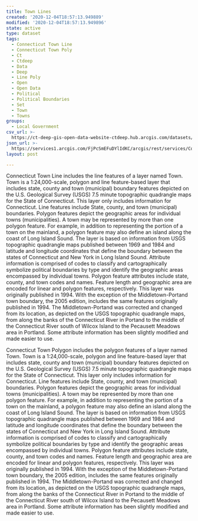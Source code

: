 ```yaml
---
title: Town Lines
created: '2020-12-04T18:57:13.949889'
modified: '2020-12-04T18:57:13.949896'
state: active
type: dataset
tags:
  - Connecticut Town Line
  - Connecticut Town Poly
  - Ct
  - Ctdeep
  - Data
  - Deep
  - Line Poly
  - Open
  - Open Data
  - Political
  - Political Boundaries
  - Set
  - Town
  - Towns
groups:
  - Local Government
csv_url: >-
  https://ct-deep-gis-open-data-website-ctdeep.hub.arcgis.com/datasets/df1f6d681b7e41dca8bdd03fc9ae0dd6_0.csv?outSR=%7B%22latestWkid%22%3A2234%2C%22wkid%22%3A102656%7D
json_url: >-
  https://services1.arcgis.com/FjPcSmEFuDYlIdKC/arcgis/rest/services/Connecticut_Towns_NoLabels/FeatureServer/0
layout: post

---
```

Connecticut Town Line includes the line features of a layer named Town. Town is a 1:24,000-scale, polygon and line feature-based layer that includes state, county and town (municipal) boundary features depicted on the U.S. Geological Survey (USGS) 7.5 minute topographic quadrangle maps for the State of Connecticut. This layer only includes information for Connecticut. Line features include State, county, and town (municipal) boundaries. Polygon features depict the geographic areas for individual towns (municipalities). A town may be represented by more than one polygon feature. For example, in addition to representing the portion of a town on the mainland, a polygon feature may also define an island along the coast of Long Island Sound. The layer is based on information from USGS topographic quadrangle maps published between 1969 and 1984 and latitude and longitude coordinates that define the boundary between the states of Connecticut and New York in Long Island Sound. Attribute information is comprised of codes to classify and cartographically symbolize political boundaries by type and identify the geographic areas encompassed by individual towns. Polygon feature attributes include state, county, and town codes and names. Feature length and geographic area are encoded for linear and polygon features, respectively. This layer was originally published in 1994. With the exception of the Middletown-Portand town boundary, the 2005 edition, includes the same features originally published in 1994. The Middletown-Portand was corrected and changed from its location, as depicted on the USGS topographic quadrangle maps, from along the banks of the Connecticut River in Portand to the middle of the Connecticut River south of Wilcox Island to the Pecausett Meadows area in Portland. Some attribute information has been slightly modified and made easier to use.

Connecticut Town Polygon includes the polygon features of a layer named Town. Town is a 1:24,000-scale, polygon and line feature-based layer that includes state, county and town (municipal) boundary features depicted on the U.S. Geological Survey (USGS) 7.5 minute topographic quadrangle maps for the State of Connecticut. This layer only includes information for Connecticut. Line features include State, county, and town (municipal) boundaries. Polygon features depict the geographic areas for individual towns (municipalities). A town may be represented by more than one polygon feature. For example, in addition to representing the portion of a town on the mainland, a polygon feature may also define an island along the coast of Long Island Sound. The layer is based on information from USGS topographic quadrangle maps published between 1969 and 1984 and latitude and longitude coordinates that define the boundary between the states of Connecticut and New York in Long Island Sound. Attribute information is comprised of codes to classify and cartographically symbolize political boundaries by type and identify the geographic areas encompassed by individual towns. Polygon feature attributes include state, county, and town codes and names. Feature length and geographic area are encoded for linear and polygon features, respectively. This layer was originally published in 1994. With the exception of the Middletown-Portand town boundary, the 2005 edition, includes the same features originally published in 1994. The Middletown-Portand was corrected and changed from its location, as depicted on the USGS topographic quadrangle maps, from along the banks of the Connecticut River in Portand to the middle of the Connecticut River south of Wilcox Island to the Pecausett Meadows area in Portland. Some attribute information has been slightly modified and made easier to use.
